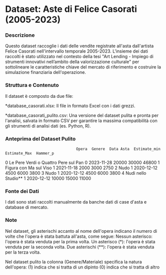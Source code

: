 # Dataset: Aste di Felice Casorati (2005-2023)

### Descrizione

Questo dataset raccoglie i dati delle vendite registrate all'asta dall'artista Felice Casorati nell'intervallo temporale 2005-2023.
L'insieme dei dati raccolti è stato utilizzato nel contesto della tesi "Art Lending - Impiego di strumenti innovativi nell’ambito della 
valorizzazione culturale"
per sottolineare le caratteristiche chiave del mercato di riferimento e costruire la simulazione finanziaria dell'operazione.

### Struttura e Contenuto

Il dataset è composto da due file:

*database_casorati.xlsx: Il file in formato Excel con i dati grezzi.

*database_casorati_pulito.csv: Una versione del dataset pulita e pronta per l'analisi, salvata in formato CSV per garantire la massima 
compatibilità con gli strumenti di analisi dati (es. Python, R).

### Anteprima del Dataset Pulito

                                    Opera  Genere  Data Asta  Estimate_min  Estimate_Max  Hammer_p
0    Le Pere Verdi o Quattro Pere sul Pan       0 2023-11-28         20000         30000     46800
1                  Figura con Ma sul Viso       1 2021-11-18          2000          3000      2750
2                                    Nudo       1 2020-12-12          4500          6000      3800
3                                    Nudo       1 2020-12-12          4500          6000      3800
4                     Nudi nello Studio**       1 2020-12-12         10000         15000     11000

### Fonte dei Dati

I dati sono stati raccolti manualmente da banche dati di case d'asta e database di mercato.

### Note 

Nel dataset, gli asterischi accanto al nome dell'opera indicano il numero di volte che l'opera è stata battuta all'asta, come segue:
Nessun asterisco: l'opera è stata venduta per la prima volta.
Un asterisco (*): l'opera è stata venduta per la seconda volta.
Due asterischi (**): l'opera è stata venduta per la terza volta.

Nel dataset pulito la colonna (Genere/Materiale) specifica la natura dell'opera:
(1) indica che si tratta di un dipinto
(0) indica che si tratta di altro
